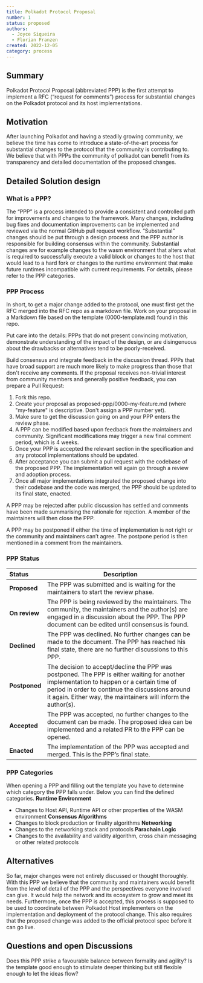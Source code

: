```yaml
---
title: Polkadot Protocol Proposal
number: 1
status: proposed
authors:
  - Joyce Siqueira
  - Florian Franzen
created: 2022-12-05
category: process
---
```


## Summary
Polkadot Protocol Proposal (abbreviated PPP) is the first attempt to implement a RFC (“request for comments”) process for substantial changes on the Polkadot protocol and its host implementations.

## Motivation
After launching Polkadot and having a steadily growing community, we believe the time has come to introduce a state-of-the-art process for substantial changes to the protocol that the community is contributing to. We believe that with PPPs the community of polkadot can benefit from its transparency and detailed documentation of the proposed changes.

## Detailed Solution design

### What is a PPP?
The “PPP” is a process intended to provide a consistent and controlled path for improvements and changes to the framework. 
Many changes, including bug fixes and documentation improvements can be implemented and reviewed via the normal GitHub pull request workflow.
“Substantial” changes should be put through a design process and the PPP author is responsible for building consensus within the community.
Substantial changes are for example changes to the wasm environment that alters what is required to successfully execute a valid block or changes to the host that would lead to a hard fork or changes to the runtime environment that make future runtimes incompatible with current requirements. For details, please refer to the PPP categories.

### PPP Process

In short, to get a major change added to the protocol, one must first get the RFC merged into the RFC repo as a markdown file. Work on your proposal in a Markdown file based on the template (0000-template.md) found in this repo.

Put care into the details: PPPs that do not present convincing motivation, demonstrate understanding of the impact of the design, or are disingenuous about the drawbacks or alternatives tend to be poorly-received.

Build consensus and integrate feedback in the discussion thread. PPPs that have broad support are much more likely to make progress than those that don't receive any comments.
If the proposal receives non-trivial interest from community members and generally positive feedback, you can prepare a Pull Request:
1. Fork this repo.
1. Create your proposal as proposed-ppp/0000-my-feature.md (where "my-feature" is descriptive. Don't assign a PPP number yet).
3. Make sure to get the discussion going on and your PPP enters the review phase.
1. A PPP can be modified based upon feedback from the maintainers and community. Significant modifications may trigger a new final comment period, which is 4 weeks.
1. Once your PPP is accepted  the relevant section in the specification and any protocol implementations should be updated.
1. After acceptance you can submit a pull request with the codebase of the proposed PPP. The implementation will again go through a review and adoption process.
1. Once all major implementations integrated the proposed change into their codebase and the code was merged, the PPP should be updated to its final state, enacted.

A PPP may be rejected after public discussion has settled and comments have been made summarising the rationale for rejection. A member of the maintainers will then close the PPP.

A PPP may be postponed if either the time of implementation is not right or the community and maintainers can’t agree. The postpone period is then mentioned in a comment from the maintainers.

### PPP Status

| Status        | Description                                                                                                                                                                                                                                                   |
|:------------- | ------------------------------------------------------------------------------------------------------------------------------------------------------------------------------------------------------------------------------------------------------------- |
| **Proposed**  | The PPP was submitted and is waiting for the maintainers to start the review phase.                                                                                                                                                                           |
| **On review** | The PPP is being reviewed by the maintainers. The community, the maintainers and the author(s) are engaged in a discussion about the PPP. The PPP document can be edited until consensus is found.                                                            |
| **Declined**  | The PPP was declined. No further changes can be made to the document. The PPP has reached his final state, there are no further discussions to this PPP.                                                                                                      |
| **Postponed** | The decision to accept/decline the PPP was postponed. The PPP is either waiting for another implementation to happen or a certain time of period in order to continue the discussions around it again. Either way, the maintainers will inform the author(s). |
| **Accepted**  | The PPP was accepted, no further changes to the document can be made. The proposed idea can be implemented and a related PR to the PPP can be opened.                                                                                                         |
| **Enacted**   | The implementation of the PPP was accepted and merged. This is the PPP’s final state.                                                                                                                                                                         |


### PPP Categories
When opening a PPP and filling out the template you have to determine which category the PPP falls under. Below you can find the defined categories.
**Runtime Environment**
* Changes to Host API, Runtime API or other properties of the WASM environment
**Consensus Algorithms**
* Changes to block production or finality algorithms
**Networking**
* Changes to the networking stack and protocols
**Parachain Logic**
* Changes to the availability and validity algorithm, cross chain messaging or other related protocols

## Alternatives
So far, major changes were not entirely discussed or thought thoroughly. With this PPP we believe that the community and maintainers would benefit from the level of detail of the PPP and the perspectives everyone involved can give. It would help the network and its ecosystem to grow and meet its needs.
Furthermore, once the PPP is accepted, this process is supposed to be used to coordinate between Polkadot Host implementers on the implementation and deployment of the protocol change. This also requires that the proposed change was added to the official protocol spec before it can go live.

## Questions and open Discussions
Does this PPP strike a favourable balance between formality and agility?
Is the template good enough to stimulate deeper thinking but still flexible enough to let the ideas flow? 
